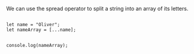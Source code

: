 We can use the spread operator
to split a string into an
array of its letters.

<Editor lang="javascript">
<code>
let name = "Oliver";
let nameArray = [...name];

console.log(nameArray);
</code>
</Editor>
